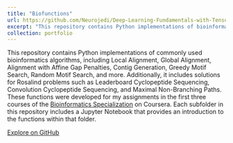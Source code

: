 ```yaml
---
title: "Biofunctions"
url: https://github.com/Neurojedi/Deep-Learning-Fundamentals-with-TensorFlow/tree/main
excerpt: "This repository contains Python implementations of bioinformatics algorithms, including several that are featured in the Rosalind problem set. <br/> \n [Explore on GitHub](https://github.com/Neurojedi/Biofunctions)"
collection: portfolio
---
```


This repository contains Python implementations of commonly used bioinformatics algorithms, including Local Alignment, Global Alignment, Alignment with Affine Gap Penalties, Contig Generation, Greedy Motif Search, Random Motif Search, and more. Additionally, it includes solutions for Rosalind problems such as Leaderboard Cyclopeptide Sequencing, Convolution Cyclopeptide Sequencing, and Maximal Non-Branching Paths. These functions were developed for my assignments in the first three courses of the [Bioinformatics Specialization](https://www.coursera.org/specializations/bioinformatics) on Coursera. Each subfolder in this repository includes a Jupyter Notebook that provides an introduction to the functions within that folder.




[Explore on GitHub](https://github.com/Neurojedi/Biofunctions)
